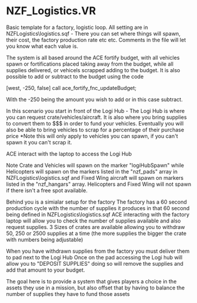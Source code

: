 # NZF_Logistics.VR

Basic template for a factory, logistic loop. 
All setting are in NZFLogistics\logistics.sqf - There you can set where things will spawn, their cost, the factory production rate etc etc.
Comments in the file will let you know what each value is.

The system is all based around the ACE fortify budget, with all vehicles spawn or fortifications placed taking away from the budget, while all supplies delivered, or vehicels scrapped adding to the budget. It is also possible to add or subtract to the budget using the code 

[west, -250, false] call ace_fortify_fnc_updateBudget;

With the -250 being the amount you wish to add or in this case subtract. 

In this scenario you start in front of the Logi Hub - The Logi Hub is where you can request crate/vehicles/aircraft. 
It is also where you bring supplies to convert them to $$$ in order to fund your vehicles.
Eventually you will also be able to bring vehicles to scrap for a percentage of their purchase price *Note this will only apply to vehicles you can spawn, if you can't spawn it you can't scrap it.

ACE interact with the laptop to access the Logi Hub

Note Crate and Vehicles will spawn on the marker "logiHubSpawn" while Helicopters will spawn on the markers listed in the "nzf_pads" array in NZFLogistics\logistics.sqf 
and Fixed Wing aircraft will spawn on markers listed in the "nzf_hangars" array. Helicopters and Fixed Wing will not spawn if there isn't a free spot available. 

Behind you is a simialar setup for the factory 
The factory has a 60 second production cycle with the number of supplies it produces in that 60 second being defined in NZFLogistics\logistics.sqf
ACE interacting with the factory laptop will allow you to check the number of supplies available and also request supplies.
3 Sizes of crates are available allowing you to withdraw 50, 250 or 2500 supplies at a time (the more supplies the bigger the crate with numbers being adjustable)

When you have withdrawn supplies from the factory you must deliver them to pad next to the Logi Hub
Once on the pad accessing the Logi hub will allow you to "DEPOSIT SUPPLIES" doing so will remove the supplies and add that amount to your budget. 

The goal here is to provide a system that gives players a choice in the assets they use in a mission, but also offset that by having to balance the number of supplies they have to fund those assets 
